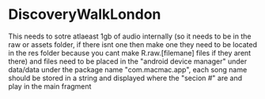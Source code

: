 # DiscoveryWalkLondon
This needs to sotre atlaeast 1gb of audio internally (so it needs to be in the raw or assets folder, if there isnt one then make one they need to be located in the res folder because you cant make R.raw.[filemane] files if they arent there) and files need to be placed in the "android device manager" under data/data under the package name "com.macmac.app", each song name should be stored in a string and displayed where the "secion #" are and play in the main fragment

